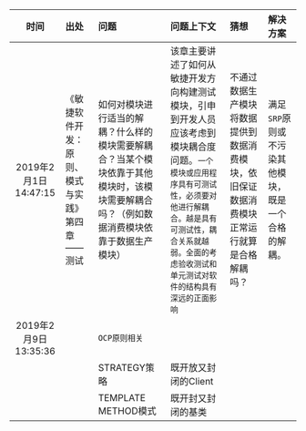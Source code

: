 |时间|出处|问题|问题上下文|猜想|解决方案|
| :------------: | :--- | :--- |:---| :--- | :---- |
|2019年2月1日 14:47:15|《敏捷软件开发：原则、模式与实践》第四章——测试|如何对模块进行适当的解耦？什么样的模块需要解耦合？当某个模块依靠于其他模块时，该模块需要解耦合吗？（例如数据消费模块依靠于数据生产模块）|该章主要讲述了如何从敏捷开发方向构建测试模块，引申到开发人员应该考虑到模块耦合度问题。`一个模块或应用程序具有可测试性，必须要对他进行解耦合。越是具有可测试性，耦合关系就越弱。全面的考虑验收测试和单元测试对软件的结构具有深远的正面影响`|不通过数据生产模块将数据提供到数据消费模块，依旧保证数据消费模块正常运行就算是合格解耦吗？|满足`SRP`原则或不污染其他模块，既是一个合格的解耦。
|2019年2月9日 13:35:36||`OCP原则相关`
|||STRATEGY策略|既开放又封闭的Client
|||TEMPLATE METHOD模式|既开封又封闭的基类